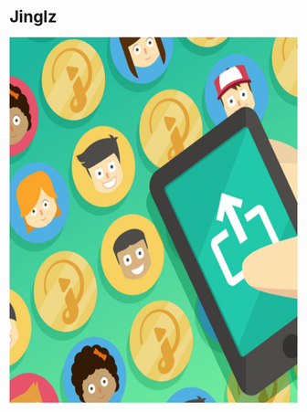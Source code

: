 # Jinglz


<img src="https://github.com/Happyandhappy/Jinglz/blob/master/app/src/main/res/drawable-hdpi/jackpot.png" alt="alt text" width="640" height="640">

